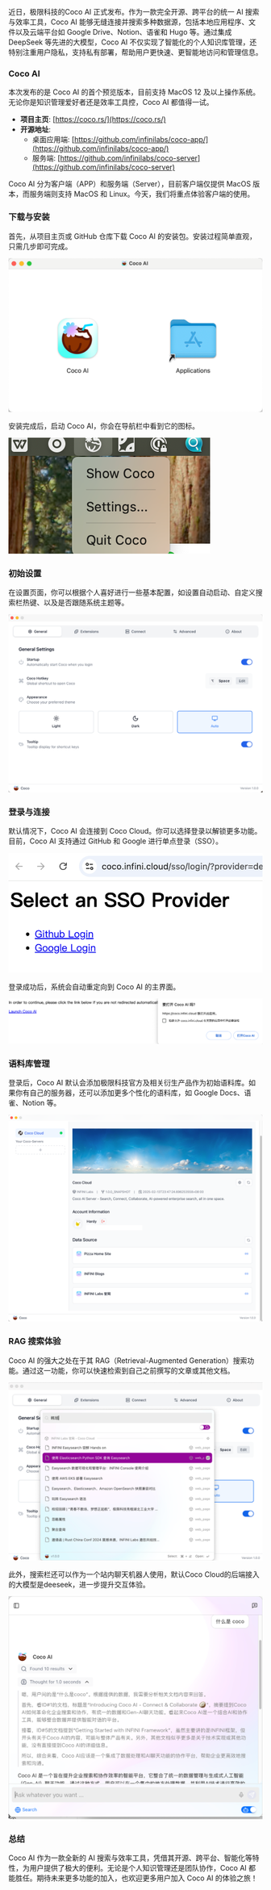 

近日，极限科技的Coco AI 正式发布。作为一款完全开源、跨平台的统一 AI 搜索与效率工具，Coco AI 能够无缝连接并搜索多种数据源，包括本地应用程序、文件以及云端平台如 Google Drive、Notion、语雀和 Hugo 等。通过集成 DeepSeek 等先进的大模型，Coco AI 不仅实现了智能化的个人知识库管理，还特别注重用户隐私，支持私有部署，帮助用户更快速、更智能地访问和管理信息。

### Coco  AI

本次发布的是 Coco AI 的首个预览版本，目前支持 MacOS 12 及以上操作系统。无论你是知识管理爱好者还是效率工具控，Coco AI 都值得一试。

- **项目主页**: [https://coco.rs/](https://coco.rs/)
- **开源地址**:
  - 桌面应用端: [https://github.com/infinilabs/coco-app/](https://github.com/infinilabs/coco-app/)
  - 服务端: [https://github.com/infinilabs/coco-server](https://github.com/infinilabs/coco-server)

Coco AI 分为客户端（APP）和服务端（Server），目前客户端仅提供 MacOS 版本，而服务端则支持 MacOS 和 Linux。今天，我们将重点体验客户端的使用。

### 下载与安装

首先，从项目主页或 GitHub 仓库下载 Coco AI 的安装包。安装过程简单直观，只需几步即可完成。

![下载安装](https://raw.githubusercontent.com/Xu-Hardy/picgo-imh/master/image-20250216071209705.png)

安装完成后，启动 Coco AI，你会在导航栏中看到它的图标。

![启动界面](https://raw.githubusercontent.com/Xu-Hardy/picgo-imh/master/image-20250216071524831.png)

### 初始设置

在设置页面，你可以根据个人喜好进行一些基本配置，如设置自动启动、自定义搜索栏热键、以及是否跟随系统主题等。

![设置页面](https://raw.githubusercontent.com/Xu-Hardy/picgo-imh/master/image-20250216071603114.png)

### 登录与连接

默认情况下，Coco AI 会连接到 Coco Cloud。你可以选择登录以解锁更多功能。目前，Coco AI 支持通过 GitHub 和 Google 进行单点登录（SSO）。

![登录界面](https://raw.githubusercontent.com/Xu-Hardy/picgo-imh/master/image-20250216071814356.png)

登录成功后，系统会自动重定向到 Coco AI 的主界面。

![登录后界面](https://raw.githubusercontent.com/Xu-Hardy/picgo-imh/master/image-20250216072108988.png)

### 语料库管理

登录后，Coco AI 默认会添加极限科技官方及相关衍生产品作为初始语料库。如果你有自己的服务器，还可以添加更多个性化的语料库，如 Google Docs、语雀、Notion 等。

![语料库管理](https://raw.githubusercontent.com/Xu-Hardy/picgo-imh/master/image-20250216072308754.png)

### RAG 搜索体验

Coco AI 的强大之处在于其 RAG（Retrieval-Augmented Generation）搜索功能。通过这一功能，你可以快速检索到自己之前撰写的文章或其他文档。

![RAG 搜索](https://raw.githubusercontent.com/Xu-Hardy/picgo-imh/master/image-20250216071754163.png)

此外，搜索栏还可以作为一个站内聊天机器人使用，默认Coco Cloud的后端接入的大模型是deeseek，进一步提升交互体验。

![站内聊天机器人](https://raw.githubusercontent.com/Xu-Hardy/picgo-imh/master/image-20250216071405664.png)

### 总结

Coco AI 作为一款全新的 AI 搜索与效率工具，凭借其开源、跨平台、智能化等特性，为用户提供了极大的便利。无论是个人知识管理还是团队协作，Coco AI 都能胜任。期待未来更多功能的加入，也欢迎更多用户加入 Coco AI 的体验之旅！
